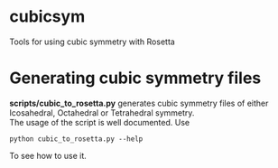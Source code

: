 # cubicsym
Tools for using cubic symmetry with Rosetta

# Generating cubic symmetry files

**scripts/cubic_to_rosetta.py** generates cubic symmetry files of either Icosahedral, Octahedral or Tetrahedral symmetry.  
The usage of the script is well documented. Use 

```python cubic_to_rosetta.py --help```

To see how to use it. 
